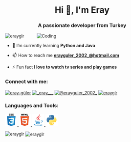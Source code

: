 <h1 align="center">Hi 👋, I'm Eray</h1>
<h3 align="center">A passionate developer from Turkey</h3>
<img align="right" alt="Coding" width="400" src="https://i.pinimg.com/originals/e4/26/70/e426702edf874b181aced1e2fa5c6cde.gif">


<p align="left"> <img src="https://komarev.com/ghpvc/?username=erayglr&label=Profile%20views&color=0e75b6&style=flat" alt="erayglr" /> </p>

- 🌱 I’m currently learning **Python and Java**

- 📫 How to reach me **erayguler_2002_@hotmail.com**

- ⚡ Fun fact **I love to watch tv series and play games**

<h3 align="left">Connect with me:</h3>
<p align="left">
<a href="https://linkedin.com/in/eray-güler" target="blank"><img align="center" src="https://raw.githubusercontent.com/rahuldkjain/github-profile-readme-generator/master/src/images/icons/Social/linked-in-alt.svg" alt="eray-güler" height="30" width="40" /></a>
<a href="https://instagram.com/_eray___" target="blank"><img align="center" src="https://raw.githubusercontent.com/rahuldkjain/github-profile-readme-generator/master/src/images/icons/Social/instagram.svg" alt="_eray___" height="30" width="40" /></a>
<a href="https://www.hackerrank.com/@erayguler_2002_" target="blank"><img align="center" src="https://raw.githubusercontent.com/rahuldkjain/github-profile-readme-generator/master/src/images/icons/Social/hackerrank.svg" alt="@erayguler_2002_" height="30" width="40" /></a>
<a href="https://www.leetcode.com/erayglr" target="blank"><img align="center" src="https://raw.githubusercontent.com/rahuldkjain/github-profile-readme-generator/master/src/images/icons/Social/leet-code.svg" alt="erayglr" height="30" width="40" /></a>
</p>

<h3 align="left">Languages and Tools:</h3>
<p align="left"> <a href="https://www.w3schools.com/css/" target="_blank" rel="noreferrer"> <img src="https://raw.githubusercontent.com/devicons/devicon/master/icons/css3/css3-original-wordmark.svg" alt="css3" width="40" height="40"/> </a> <a href="https://www.w3.org/html/" target="_blank" rel="noreferrer"> <img src="https://raw.githubusercontent.com/devicons/devicon/master/icons/html5/html5-original-wordmark.svg" alt="html5" width="40" height="40"/> </a> <a href="https://www.java.com" target="_blank" rel="noreferrer"> <img src="https://raw.githubusercontent.com/devicons/devicon/master/icons/java/java-original.svg" alt="java" width="40" height="40"/> </a> <a href="https://www.python.org" target="_blank" rel="noreferrer"> <img src="https://raw.githubusercontent.com/devicons/devicon/master/icons/python/python-original.svg" alt="python" width="40" height="40"/> </a> </p>

<p><img align="left" src="https://github-readme-stats.vercel.app/api/top-langs?username=erayglr&show_icons=true&locale=en&layout=compact" alt="erayglr" /></p>

<p>&nbsp;<img align="center" src="https://github-readme-stats.vercel.app/api?username=erayglr&show_icons=true&locale=en" alt="erayglr" /></p>
